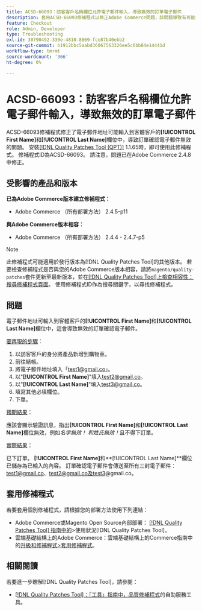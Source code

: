 ```yaml
---
title: ACSD-66093：訪客客戶名稱欄位允許電子郵件輸入，導致無效的訂單電子郵件
description: 套用ACSD-66093修補程式以修正Adobe Commerce問題，該問題導致有可能在訪客客戶**[!UICONTROL First Name]**和**[!UICONTROL Last Name]**欄位中輸入電子郵件地址，並傳送無效的訂單確認電子郵件。
feature: Checkout
role: Admin, Developer
type: Troubleshooting
exl-id: 30790492-330e-4810-8069-fce87b40ebb2
source-git-commit: b1912bbc5aabd36067563326ee5c6bb84e14441d
workflow-type: tm+mt
source-wordcount: '366'
ht-degree: 0%

---
```


# ACSD-66093：訪客客戶名稱欄位允許電子郵件輸入，導致無效的訂單電子郵件

ACSD-66093修補程式修正了電子郵件地址可能輸入到客體客戶的&#x200B;**[!UICONTROL First Name]**&#x200B;和&#x200B;**[!UICONTROL Last Name]**&#x200B;欄位中，導致訂單確認電子郵件無效的問題。 安裝[[!DNL Quality Patches Tool (QPT)]](/help/tools/quality-patches-tool/quality-patches-tool-to-self-serve-quality-patches.md) 1.1.65時，即可使用此修補程式。 修補程式ID為ACSD-66093。 請注意，問題已在Adobe Commerce 2.4.8中修正。

## 受影響的產品和版本

**已為Adobe Commerce版本建立修補程式：**

* Adobe Commerce （所有部署方法） 2.4.5-p11

**與Adobe Commerce版本相容：**

* Adobe Commerce （所有部署方法） 2.4.4 - 2.4.7-p5

>[!NOTE]
>
>此修補程式可能適用於發行版本為[!DNL Quality Patches Tool]的其他版本。 若要檢查修補程式是否與您的Adobe Commerce版本相容，請將`magento/quality-patches`套件更新至最新版本，並在[[!DNL Quality Patches Tool]上檢查相容性：搜尋修補程式頁面](https://experienceleague.adobe.com/tools/commerce-quality-patches/index.html)。 使用修補程式ID作為搜尋關鍵字，以尋找修補程式。

## 問題

電子郵件地址可輸入到客體客戶的&#x200B;**[!UICONTROL First Name]**&#x200B;和&#x200B;**[!UICONTROL Last Name]**&#x200B;欄位中，這會導致無效的訂單確認電子郵件。

<u>要再現的步驟</u>：

1. 以訪客客戶的身分將產品新增到購物車。
2. 前往結帳。
3. 將電子郵件地址填入「test1@gmail.co」。
4. 以&quot;**[!UICONTROL First Name]**&quot;填入<test2@gmail.co>。
5. 以&quot;**[!UICONTROL Last Name]**&quot;填入<test3@gmail.co>。
6. 填寫其他必填欄位。
7. 下單。

<u>預期結果</u>：

應該會顯示驗證訊息，指出&#x200B;**[!UICONTROL First Name]**&#x200B;和&#x200B;**[!UICONTROL Last Name]**&#x200B;欄位無效，例如&#x200B;*名字無效！ 和姓氏無效！*&#x200B;且不得下訂單。

<u>實際結果</u>：

已下訂單。
**[!UICONTROL First Name]**&#x200B;和&#x200B;**[!UICONTROL Last Name]**欄位已儲存為已輸入的內容。
訂單確認電子郵件會傳送至所有三封電子郵件：test1@gmail.co、test2@gmail.co及test3@gmail.co。

## 套用修補程式

若要套用個別修補程式，請根據您的部署方法使用下列連結：

* Adobe Commerce或Magento Open Source內部部署： [[!DNL Quality Patches Tool] 指南中的](/help/tools/quality-patches-tool/usage.md)>使用狀況[!DNL Quality Patches Tool]。
* 雲端基礎結構上的Adobe Commerce：雲端基礎結構上的Commerce指南中的[升級和修補程式>套用修補程式](https://experienceleague.adobe.com/docs/commerce-cloud-service/user-guide/develop/upgrade/apply-patches.html)。

## 相關閱讀

若要進一步瞭解[!DNL Quality Patches Tool]，請參閱：

* [[!DNL Quality Patches Tool]：「工具」指南中，品質修補程式](/help/tools/quality-patches-tool/quality-patches-tool-to-self-serve-quality-patches.md)的自助服務工具。
